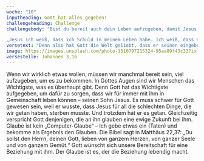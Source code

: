 ```yaml
---
woche: "10"
inputheading: Gott hat alles gegeben!
challengeheading: Challenge
challengebody: "Bist du bereit auch dein Leben aufzugeben, damit Jesus in deinem Leben an Geltung gewinnt? Wenn ja, dann sprich folgendes Gebet: 

„Jesus ich weiß, dass ich Schuld in meinem Leben habe. Ich weiß, dass du für meine Sünden gestorben bist. Nimm meine Sünde ganz weg. Du sollst von nun an mein Herr sein. Ich bin dein Kind. Ich möchte nur noch für dich leben. Hilf mir dabei!“"
versetext: "Denn also hat Gott die Welt geliebt, dass er seinen eingeborenen Sohn gab, damit alle, die an ihn glauben, nicht verloren werden, sondern das ewige Leben haben."
image: https://images.unsplash.com/photo-1510797215324-95aa89f43c33?ixlib=rb-1.2.1&ixid=eyJhcHBfaWQiOjEyMDd9&auto=format&fit=crop&w=1650&q=80
versestelle: Johannes 3,16
---
```


Wenn wir wirklich etwas wollen, müssen wir manchmal bereit sein, viel aufzugeben, um es zu bekommen. In Gottes Augen sind wir Menschen das Wichtigste, was es überhaupt gibt. Denn Gott hat das Wichtigste aufgegeben, um dafür zu sorgen, dass wir für immer mit ihm in Gemeinschaft leben können – seinen Sohn Jesus. Es muss schwer für Gott gewesen sein, weil er wusste, dass Jesus für all die schlechten Dinge, die wir getan haben, sterben musste. Und trotzdem hat er es getan. Gleichzeitig verspricht Gott denjenigen, die an ihn glauben eine ewige Zukunft bei ihm. Glaube ist kein „Computer-Glaube“ – Ich gebe etwas ein (Taten) und bekomme als Ergebnis den Glauben. Die Bibel sagt in Matthäus 22,37: „Du sollst den Herrn, deinen Gott, lieben von ganzem Herzen, von ganzer Seele und von ganzem Gemüt.“ Gott wünscht sich unsere Bereitschaft für eine Beziehung mit ihm. Der Glaube ist es, der die Beziehung lebendig macht.
